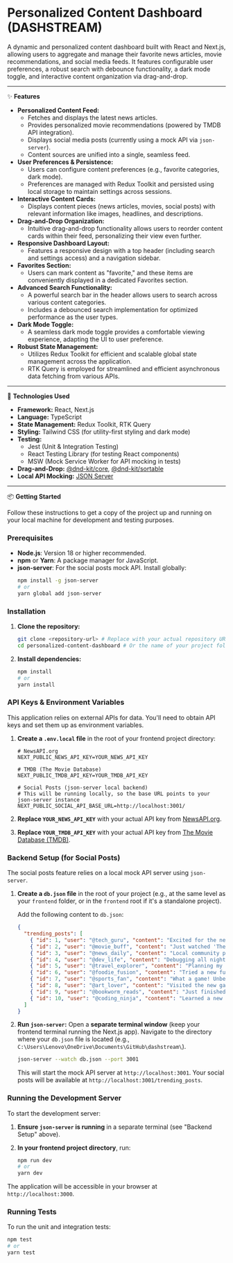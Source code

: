 # Personalized Content Dashboard (DASHSTREAM)

A dynamic and personalized content dashboard built with React and Next.js, allowing users to aggregate and manage their favorite news articles, movie recommendations, and social media feeds. It features configurable user preferences, a robust search with debounce functionality, a dark mode toggle, and interactive content organization via drag-and-drop.

---

✨ **Features**

* **Personalized Content Feed:**
    * Fetches and displays the latest news articles.
    * Provides personalized movie recommendations (powered by TMDB API integration).
    * Displays social media posts (currently using a mock API via `json-server`).
    * Content sources are unified into a single, seamless feed.
* **User Preferences & Persistence:**
    * Users can configure content preferences (e.g., favorite categories, dark mode).
    * Preferences are managed with Redux Toolkit and persisted using local storage to maintain settings across sessions.
* **Interactive Content Cards:**
    * Displays content pieces (news articles, movies, social posts) with relevant information like images, headlines, and descriptions.
* **Drag-and-Drop Organization:**
    * Intuitive drag-and-drop functionality allows users to reorder content cards within their feed, personalizing their view even further.
* **Responsive Dashboard Layout:**
    * Features a responsive design with a top header (including search and settings access) and a navigation sidebar.
* **Favorites Section:**
    * Users can mark content as "favorite," and these items are conveniently displayed in a dedicated Favorites section.
* **Advanced Search Functionality:**
    * A powerful search bar in the header allows users to search across various content categories.
    * Includes a debounced search implementation for optimized performance as the user types.
* **Dark Mode Toggle:**
    * A seamless dark mode toggle provides a comfortable viewing experience, adapting the UI to user preference.
* **Robust State Management:**
    * Utilizes Redux Toolkit for efficient and scalable global state management across the application.
    * RTK Query is employed for streamlined and efficient asynchronous data fetching from various APIs.

---

🚀 **Technologies Used**

* **Framework:** React, Next.js
* **Language:** TypeScript
* **State Management:** Redux Toolkit, RTK Query
* **Styling:** Tailwind CSS (for utility-first styling and dark mode)
* **Testing:**
    * Jest (Unit & Integration Testing)
    * React Testing Library (for testing React components)
    * MSW (Mock Service Worker for API mocking in tests)
* **Drag-and-Drop:** [@dnd-kit/core](https://dndkit.com/), [@dnd-kit/sortable](https://dndkit.com/docs/api/sortable)
* **Local API Mocking:** [JSON Server](https://github.com/typicode/json-server)

---

📦 **Getting Started**

Follow these instructions to get a copy of the project up and running on your local machine for development and testing purposes.

### Prerequisites

* **Node.js**: Version 18 or higher recommended.
* **npm** or **Yarn**: A package manager for JavaScript.
* **json-server**: For the social posts mock API. Install globally:
    ```bash
    npm install -g json-server
    # or
    yarn global add json-server
    ```

### Installation

1.  **Clone the repository:**

    ```bash
    git clone <repository-url> # Replace with your actual repository URL
    cd personalized-content-dashboard # Or the name of your project folder (e.g., frontend if it's a subfolder)
    ```

2.  **Install dependencies:**

    ```bash
    npm install
    # or
    yarn install
    ```

### API Keys & Environment Variables

This application relies on external APIs for data. You'll need to obtain API keys and set them up as environment variables.

1.  **Create a `.env.local` file** in the root of your frontend project directory:

    ```env
    # NewsAPI.org
    NEXT_PUBLIC_NEWS_API_KEY=YOUR_NEWS_API_KEY

    # TMDB (The Movie Database)
    NEXT_PUBLIC_TMDB_API_KEY=YOUR_TMDB_API_KEY

    # Social Posts (json-server local backend)
    # This will be running locally, so the base URL points to your json-server instance
    NEXT_PUBLIC_SOCIAL_API_BASE_URL=http://localhost:3001/
    ```

2.  **Replace `YOUR_NEWS_API_KEY`** with your actual API key from [NewsAPI.org](https://newsapi.org/).
3.  **Replace `YOUR_TMDB_API_KEY`** with your actual API key from [The Movie Database (TMDB)](https://www.themoviedb.org/documentation/api).

### Backend Setup (for Social Posts)

The social posts feature relies on a local mock API server using `json-server`.

1.  **Create a `db.json` file** in the root of your project (e.g., at the same level as your `frontend` folder, or in the `frontend` root if it's a standalone project).

    Add the following content to `db.json`:

    ```json
    {
      "trending_posts": [
        { "id": 1, "user": "@tech_guru", "content": "Excited for the new AI advancements!", "likes": 120, "comments": 15, "shares": 8, "timestamp": "2025-06-28T10:00:00Z" },
        { "id": 2, "user": "@movie_buff", "content": "Just watched 'The Future Echoes'! Mind-blowing visuals.", "likes": 230, "comments": 25, "shares": 12, "timestamp": "2025-06-28T11:30:00Z" },
        { "id": 3, "user": "@news_daily", "content": "Local community project gains major funding.", "likes": 75, "comments": 8, "shares": 5, "timestamp": "2025-06-28T12:45:00Z" },
        { "id": 4, "user": "@dev_life", "content": "Debugging all night... but the code's finally clean!", "likes": 180, "comments": 30, "shares": 10, "timestamp": "2025-06-28T14:15:00Z" },
        { "id": 5, "user": "@travel_explorer", "content": "Planning my next adventure to the Himalayas! Any tips?", "likes": 90, "comments": 10, "shares": 7, "timestamp": "2025-06-28T16:00:00Z" },
        { "id": 6, "user": "@foodie_fusion", "content": "Tried a new fusion recipe today. Absolutely delicious!", "likes": 150, "comments": 20, "shares": 9, "timestamp": "2025-06-28T17:30:00Z" },
        { "id": 7, "user": "@sports_fan", "content": "What a game! Unbelievable comeback in the last minute.", "likes": 200, "comments": 40, "shares": 18, "timestamp": "2025-06-28T18:45:00Z" },
        { "id": 8, "user": "@art_lover", "content": "Visited the new gallery downtown. So much inspiring work.", "likes": 110, "comments": 12, "shares": 6, "timestamp": "2025-06-28T20:00:00Z" },
        { "id": 9, "user": "@bookworm_reads", "content": "Just finished an amazing fantasy novel. Highly recommend!", "likes": 95, "comments": 10, "shares": 4, "timestamp": "2025-06-28T21:15:00Z" },
        { "id": 10, "user": "@coding_ninja", "content": "Learned a new trick with React hooks today. Mind blown!", "likes": 250, "comments": 35, "shares": 15, "timestamp": "2025-06-28T22:30:00Z" }
      ]
    }
    ```

2.  **Run `json-server`:**
    Open a **separate terminal window** (keep your frontend terminal running the Next.js app). Navigate to the directory where your `db.json` file is located (e.g., `C:\Users\Lenovo\OneDrive\Documents\GitHub\dashstream\`).

    ```bash
    json-server --watch db.json --port 3001
    ```
    This will start the mock API server at `http://localhost:3001`. Your social posts will be available at `http://localhost:3001/trending_posts`.

### Running the Development Server

To start the development server:

1.  **Ensure `json-server` is running** in a separate terminal (see "Backend Setup" above).
2.  **In your frontend project directory**, run:

    ```bash
    npm run dev
    # or
    yarn dev
    ```

The application will be accessible in your browser at `http://localhost:3000`.

### Running Tests

To run the unit and integration tests:

```bash
npm test
# or
yarn test